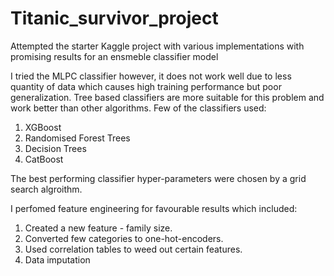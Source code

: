 # Titanic_survivor_project

Attempted the starter Kaggle project with various implementations with promising results for an ensmeble classifier model

I tried the MLPC classifier however, it does not work well due to less quantity of data which causes high training performance but poor generalization. Tree based classifiers are more suitable for this problem and work better than other algorithms.
Few of the classifiers used:
1. XGBoost
2. Randomised Forest Trees
3. Decision Trees
4. CatBoost

The best performing classifier hyper-parameters were chosen by a grid search algroithm.

I perfomed feature engineering for favourable results which included:
1. Created a new feature - family size.
2. Converted few categories to one-hot-encoders.
3. Used correlation tables to weed out certain features.
4. Data imputation
